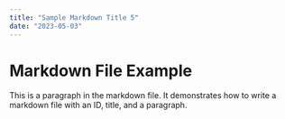 ```yaml
---
title: "Sample Markdown Title 5"
date: "2023-05-03"
---
```


# Markdown File Example

This is a paragraph in the markdown file. It demonstrates how to write a markdown file with an ID, title, and a paragraph.

